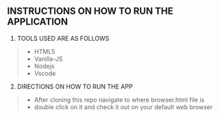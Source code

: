 ## INSTRUCTIONS ON HOW TO RUN THE APPLICATION

1. TOOLS USED ARE AS FOLLOWS
> * HTML5
> * Vanilla-JS
> * Nodejs
> * Vscode

2. DIRECTIONS ON HOW TO RUN THE APP
> * After cloning this repo navigate to where browser.html file is
> * double click on it and check it out on your default web browser